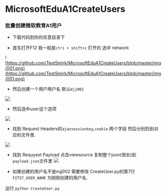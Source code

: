 # MicrosoftEduA1CreateUsers
### 批量创建微软教育A1用户
* 下载代码到你的任意目录下

* 首先打开F12 我一般是`ctri + shift+c` 打开的 选中 network  

![https://github.com/TestSmirk/MicrosoftEduA1CreateUsers/blob/master/img/001.png](https://github.com/TestSmirk/MicrosoftEduA1CreateUsers/blob/master/img/001.png)

* 然后创建一个用户用户名 默认`mjj002`  

![](https://github.com/TestSmirk/MicrosoftEduA1CreateUsers/blob/master/img/002.png)

* 然后选中user这个选项  

![](https://github.com/TestSmirk/MicrosoftEduA1CreateUsers/blob/master/img/003.png)

* 找到 Request Headers的`ajaxsessionkey`,`cookie` 两个字段 然后分别扔到对应的文件里.

![](https://github.com/TestSmirk/MicrosoftEduA1CreateUsers/blob/master/img/004.png)

* 找到 Requyest Payload 点击viewsource  复制整个json(很长)到`payload.json`文件里
![](https://github.com/TestSmirk/MicrosoftEduA1CreateUsers/blob/master/img/005.png)


* 如果创建的用户名不是mjj002 需要修改 CreateUser.py的第7行 `FITST_USER_NAME` 为刚刚创建的用户名. 

运行 `python CreateUser.py `

